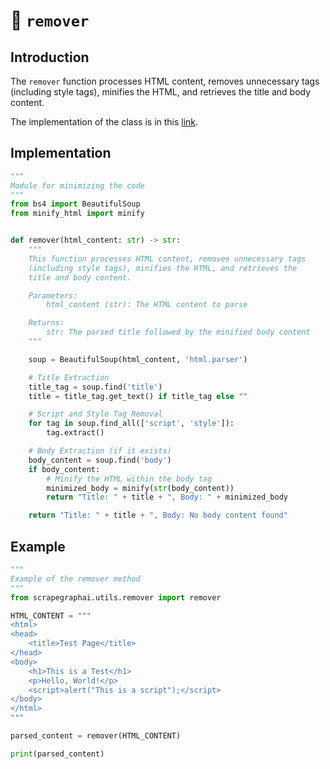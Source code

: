 # 🚣 `remover`

## Introduction
The `remover` function processes HTML content, removes unnecessary tags (including style tags), minifies the HTML, and retrieves the title and body content.

The implementation of the class is in this [link](https://github.com/VinciGit00/Scrapegraph-ai/blob/main/scrapegraphai/utils/remover.py).

## Implementation
```python
""" 
Module for minimizing the code
"""
from bs4 import BeautifulSoup
from minify_html import minify


def remover(html_content: str) -> str:
    """
    This function processes HTML content, removes unnecessary tags 
    (including style tags), minifies the HTML, and retrieves the 
    title and body content.

    Parameters:
        html_content (str): The HTML content to parse

    Returns:
        str: The parsed title followed by the minified body content
    """

    soup = BeautifulSoup(html_content, 'html.parser')

    # Title Extraction
    title_tag = soup.find('title')
    title = title_tag.get_text() if title_tag else ""

    # Script and Style Tag Removal
    for tag in soup.find_all(['script', 'style']):
        tag.extract()

    # Body Extraction (if it exists)
    body_content = soup.find('body')
    if body_content:
        # Minify the HTML within the body tag
        minimized_body = minify(str(body_content))
        return "Title: " + title + ", Body: " + minimized_body

    return "Title: " + title + ", Body: No body content found"
```
## Example
```python
""" 
Example of the remover method
"""
from scrapegraphai.utils.remover import remover

HTML_CONTENT = """
<html>
<head>
    <title>Test Page</title>
</head>
<body>
    <h1>This is a Test</h1>
    <p>Hello, World!</p>
    <script>alert("This is a script");</script>
</body>
</html>
"""

parsed_content = remover(HTML_CONTENT)

print(parsed_content)

```